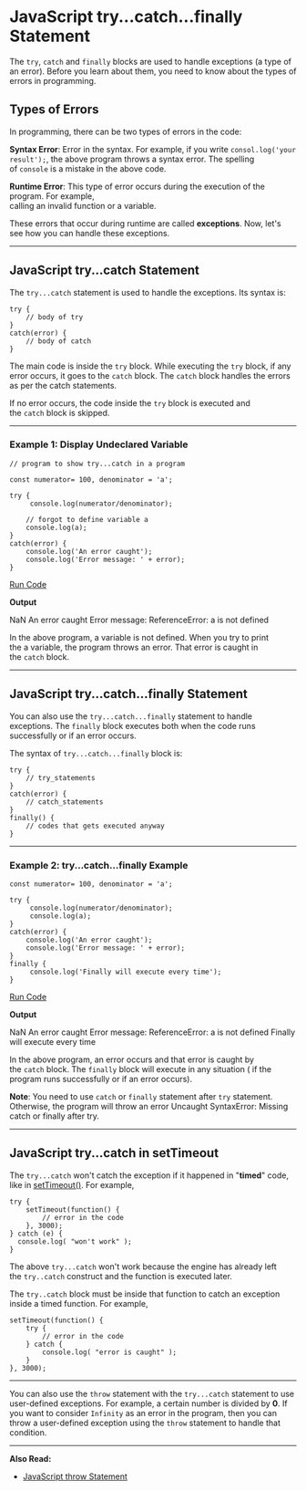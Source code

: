 # JavaScript try...catch...finally Statement

The `try`, `catch` and `finally` blocks are used to handle exceptions (a type of an error). Before you learn about them, you need to know about the types of errors in programming.

## Types of Errors

In programming, there can be two types of errors in the code:

**Syntax Error**: Error in the syntax. For example, if you write `consol.log('your result');`, the above program throws a syntax error. The spelling of `console` is a mistake in the above code.

**Runtime Error**: This type of error occurs during the execution of the program. For example,  
calling an invalid function or a variable.

  
These errors that occur during runtime are called **exceptions**. Now, let's see how you can handle these exceptions.

---

## JavaScript try...catch Statement

The `try...catch` statement is used to handle the exceptions. Its syntax is:

```
try {
    // body of try
} 
catch(error) {
    // body of catch  
}
```

The main code is inside the `try` block. While executing the `try` block, if any error occurs, it goes to the `catch` block. The `catch` block handles the errors as per the catch statements.

If no error occurs, the code inside the `try` block is executed and the `catch` block is skipped.

---

### Example 1: Display Undeclared Variable

```
// program to show try...catch in a program

const numerator= 100, denominator = 'a';

try {
     console.log(numerator/denominator);

    // forgot to define variable a      
    console.log(a);
}
catch(error) {
    console.log('An error caught'); 
    console.log('Error message: ' + error);  
}
```

[Run Code](https://www.programiz.com/javascript/online-compiler)

**Output**

NaN
An error caught
Error message: ReferenceError: a is not defined

In the above program, a variable is not defined. When you try to print the a variable, the program throws an error. That error is caught in the `catch` block.

---

## JavaScript try...catch...finally Statement

You can also use the `try...catch...finally` statement to handle exceptions. The `finally` block executes both when the code runs successfully or if an error occurs.

The syntax of `try...catch...finally` block is:

```
try {
    // try_statements
} 
catch(error) {
    // catch_statements  
}
finally() {
    // codes that gets executed anyway
}
```

---

### Example 2: try...catch...finally Example

```
const numerator= 100, denominator = 'a';

try {
     console.log(numerator/denominator);
     console.log(a);
}
catch(error) {
    console.log('An error caught'); 
    console.log('Error message: ' + error);  
}
finally {
     console.log('Finally will execute every time');
}
```

[Run Code](https://www.programiz.com/javascript/online-compiler)

**Output**

NaN
An error caught
Error message: ReferenceError: a is not defined
Finally will execute every time

In the above program, an error occurs and that error is caught by the `catch` block. The `finally` block will execute in any situation ( if the program runs successfully or if an error occurs).

**Note**: You need to use `catch` or `finally` statement after `try` statement. Otherwise, the program will throw an error Uncaught SyntaxError: Missing catch or finally after try.

---

## JavaScript try...catch in setTimeout

The `try...catch` won't catch the exception if it happened in "**timed**" code, like in [setTimeout()](https://www.programiz.com/javascript/setTimeout). For example,

```
try {
    setTimeout(function() {
        // error in the code
    }, 3000);
} catch (e) {
  console.log( "won't work" );
}
```

The above `try...catch` won't work because the engine has already left the `try..catch` construct and the function is executed later.

The `try..catch` block must be inside that function to catch an exception inside a timed function. For example,

```
setTimeout(function() {
    try {
        // error in the code
    } catch {
        console.log( "error is caught" );
    }
}, 3000);
```

---

You can also use the `throw` statement with the `try...catch` statement to use user-defined exceptions. For example, a certain number is divided by **0**. If you want to consider `Infinity` as an error in the program, then you can throw a user-defined exception using the `throw` statement to handle that condition.

---

**Also Read:**

- [JavaScript throw Statement](https://www.programiz.com/javascript/throw)